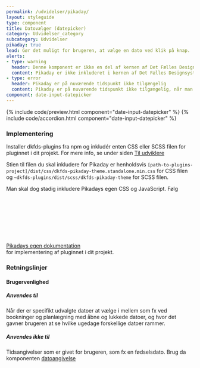 ```yaml
---
permalink: /udvidelser/pikaday/
layout: styleguide
type: component
title: Datovælger (datepicker)
category: Udvidelser_category
subcategory: Udvidelser
pikaday: true
lead: Gør det muligt for brugeren, at vælge en dato ved klik på knap.
alerts:
- type: warning
  header: Denne komponent er ikke en del af kernen af Det Fælles Designsystem
  content: Pikaday er ikke inkluderet i kernen af Det Fælles Designsystem. For at inkludere Pikaday skal der inkluderes et eksternt bibliotek, se implementeringsafsnittet nedenfor.<br><br>Det Fælles Designsystem har implementeret et tema til Pikaday, som findes i <a href="https://github.com/detfaellesdesignsystem/dkfds-plugins" class="icon-link">Plugins<svg class="icon-svg" focusable="false" aria-hidden="true" tabindex="-1"><use xlink:href="#open-in-new"></use></svg></a> projektet.
- type: error
  header: Pikaday er på nuværende tidspunkt ikke tilgængelig
  content: Pikaday er på nuværende tidspunkt ikke tilgængelig, når man har en skærmlæser kørende. Vi har oprettet en sag hos tredjepart og afventer løsning.
component: date-input-datepicker
---
```


{% include code/preview.html component="date-input-datepicker" %}
{% include code/accordion.html component="date-input-datepicker" %}

### Implementering

Installer dkfds-plugins fra npm og inkludér enten CSS eller SCSS filen for pluginnet i dit projekt. For mere info, se under siden <a href="/omdesignsystemet/tiludviklere/">Til udviklere</a>

Stien til filen du skal inkludere for Pikaday er henholdsvis `[path-to-plugins-project]/dist/css/dkfds-pikaday-theme.standalone.min.css` for CSS filen og `~dkfds-plugins/dist/scss/dkfds-pikaday-theme` for SCSS filen.

Man skal dog stadig inkludere Pikadays egen CSS og JavaScript. Følg <a href="https://github.com/Pikaday/Pikaday" class="icon-link">Pikadays egen dokumentation<svg class="icon-svg" focusable="false" aria-hidden="true" tabindex="-1"><use xlink:href="#open-in-new"></use></svg></a> for implementering af pluginnet i dit projekt.
 
### Retningslinjer

#### Brugervenlighed

##### Anvendes til

Når der er specifikt udvalgte datoer at vælge i mellem som fx ved bookninger og planlægning med åbne og lukkede datoer, og hvor det gavner brugeren at se hvilke ugedage forskellige datoer rammer.

##### Anvendes ikke til

Tidsangivelser som er givet for brugeren, som fx en fødselsdato. Brug da komponenten <a href="/komponenter/form-controls/#datoangivelse" title="">datoangivelse</a>
